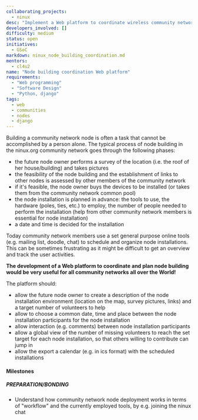 ```yaml
---
collaborating_projects:
  - ninux
desc: "Implement a Web platform to coordinate wireless community network nodes deployment"
developers_involved: []
difficulty: medium
status: open
initiatives:
  - GSoC
markdown: ninux_node_building_coordination.md
mentors:
  - cl4u2
name: "Node building coordination Web platform"
requirements:
  - "Web programming"
  - "Software Design"
  - "Python, django"
tags:
  - web
  - communities
  - nodes
  - django
---
```


Building a community network node is often a task that cannot be accomplished by a person alone. The typical process of node building in the ninux.org community network goes through the following phases:

* the future node owner performs a survey of the location (i.e. the roof of her house/building) and takes pictures
* the feasibility of the node building and the establishment of links to other nodes is assessed by other members of the community network
* if it's feasible, the node owner buys the devices to be installed (or takes them from the community network common pool)
* the node installation is planned in advance: the tools to use, the hardware (poles, ties, etc.) to employ, the number of people needed to perform the installation (help from other community network members is essential for node installation)
* a date and time is decided for the installation 

Today community network members use a set general purpose online tools (e.g. mailing list, doodle, chat) to schedule and organize node installations. This can be sometimes frustrating as it might be difficult to get an overview and track the user activities.

**The development of a Web platform to coordinate and plan node building would be very useful for all community networks all over the World!**

The platform should:
* allow the future node owner to create a description of the node installation environment (location on the map, survey pictures, links) and a target number of volunteers to help
* allow to choose a common date, time and place between the node installation participants for the node installation
* allow interaction (e.g. comments) between node installation participants
* allow a global view of the number of missing volunteers to reach the set target for each node installation, so that others willing to contribute can jump in
* allow the export a calendar (e.g. in ics format) with the scheduled installations


#### Milestones

##### PREPARATION/BONDING

- Understand how community network node deployment works in terms of "workflow" and the currently employed tools, by e.g. joining the ninux chat

